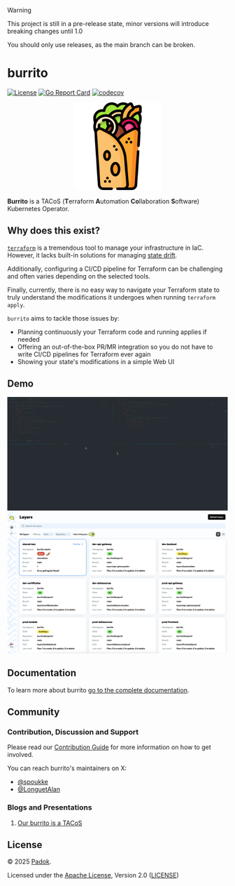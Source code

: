 > [!WARNING]
> This project is still in a pre-release state, minor versions will introduce breaking changes until 1.0
> 
> You should only use releases, as the main branch can be broken.

# burrito <!-- omit in toc -->

[![License](https://img.shields.io/badge/License-Apache_2.0-blue.svg)](https://opensource.org/licenses/Apache-2.0)
[![Go Report Card](https://goreportcard.com/badge/github.com/padok-team/burrito)](https://goreportcard.com/report/github.com/padok-team/burrito)
[![codecov](https://codecov.io/gh/padok-team/burrito/branch/main/graph/badge.svg)](https://codecov.io/gh/padok-team/burrito)

<p align="center"><img src="./docs/assets/icon/burrito.png" width="200px" /></p>

**Burrito** is a TACoS (**T**erraform **A**utomation **Co**llaboration **S**oftware) Kubernetes Operator.

## Why does this exist?

[`terraform`](https://www.terraform.io/) is a tremendous tool to manage your infrastructure in IaC.
However, it lacks built-in solutions for managing [state drift](https://developer.hashicorp.com/terraform/tutorials/state/resource-drift).

Additionally, configuring a CI/CD pipeline for Terraform can be challenging and often varies depending on the selected tools.

Finally, currently, there is no easy way to navigate your Terraform state to truly understand the modifications it undergoes when running `terraform apply`.

`burrito` aims to tackle those issues by:

- Planning continuously your Terraform code and running applies if needed
- Offering an out-of-the-box PR/MR integration so you do not have to write CI/CD pipelines for Terraform ever again
- Showing your state's modifications in a simple Web UI

## Demo

![demo](./docs/assets/demo/demo.gif)
![UI Preview](./docs/assets/demo/ui.png)

## Documentation

To learn more about burrito [go to the complete documentation](https://padok-team.github.io/burrito/).

## Community

### Contribution, Discussion and Support

Please read our [Contribution Guide](https://padok-team.github.io/burrito/contributing/) for more information on how to get involved.

You can reach burrito's maintainers on X:

- [@spoukke](https://x.com/spoukke)
- [@LonguetAlan](https://x.com/LonguetAlan)

### Blogs and Presentations

1. [Our burrito is a TACoS](https://www.padok.fr/en/blog/burrito-tacos)

## License

© 2025 [Padok](https://www.padok.fr/).

Licensed under the [Apache License](https://www.apache.org/licenses/LICENSE-2.0), Version 2.0 ([LICENSE](./LICENSE))
